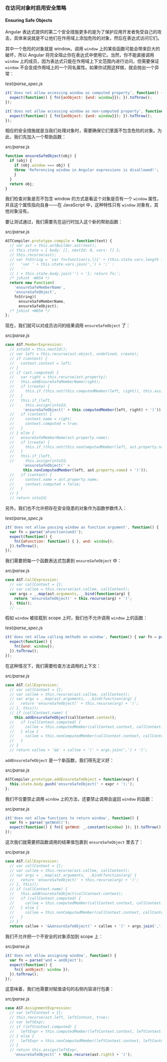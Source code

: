 ### 在访问对象时启用安全策略
#### Ensuring Safe Objects

Angular 表达式提供的第二个安全措施更多的是为了保护应用开发者免受自己的攻击，具体来说就是不让他们在作用域上添加危险的对象，然后在表达式访问它们。

其中一个危险的对象就是 window。调用 `window` 上的某些函数可能会带来巨大的破坏，所以 Angular 将完全阻止你在表达式中使用它。当然，你不能直接调用 `window` 上的成员，因为表达式只能在作用域上下文范围内进行访问，但需要保证 `window` 不会变成作用域上的一个同名属性。如果你试图这样做，就会抛出一个异常：

_test/parse_spec.js_

```js
it('does not allow accessing window as computed property', function() { var fn = parse('anObject["wnd"]');
  expect(function() { fn({anObject: {wnd: window}}); }).toThrow();
});

it('does not allow accessing window as non-computed property', function() { var fn = parse('anObject.wnd');
  expect(function() { fn({anObject: {wnd: window}}); }).toThrow();
});
```

相应的安全措施就是当我们处理对象时，需要确保它们里面不包含危险的对象。为此，我们先加入一个帮助函数：

_src/parse.js_

```js
function ensureSafeObject(obj) {
  if (obj) {
    if (obj.window === obj) {
    throw 'Referencing window in Angular expressions is disallowed!';
    }
  }
  return obj;
}
```

我们检查对象是否不包含 window 的方式是看这个对象是否有一个 `window` 属性，并且这个属性指向自身——在 JavaScript 中，这种特性只有 `window` 对象有，其他对象没有。

要让测试通过，我们需要先在运行时加入这个新的帮助函数：

_src/parse.js_

```js
ASTCompiler.prototype.compile = function(text) {
  // var ast = this.astBuilder.ast(text);
  // this.state = { body: [], nextId: 0, vars: [] };
  // this.recurse(ast);
  // var fnString = 'var fn=function(s,l){' + (this.state.vars.length ?
  //   'var ' + this.state.vars.join(',') + ';' :
  //   ''
  // ) + this.state.body.join('') + '}; return fn;';
  /* jshint -W054 */
  return new Function(
    'ensureSafeMemberName',
    'ensureSafeObject',
    fnString)(
      ensureSafeMemberName,
      ensureSafeObject);
  /* jshint +W054 */
};
```

现在，我们就可以对成员访问的结果调用 `ensureSafeObject` 了：

_src/parse.js_

```js
case AST.MemberExpression:
  // intoId = this.nextId();
  // var left = this.recurse(ast.object, undefined, create);
  // if (context) {
  //   context.context = left;
  // }
  // if (ast.computed) {
  //   var right = this.recurse(ast.property);
  //   this.addEnsureSafeMemberName(right);
  //   if (create) {
  //     this.if_(this.not(this.computedMember(left, right)), this.assign(this.computedMember(left, right), '{}'));
  //   }
  //   this.if_(left,
  //     this.assign(intoId,
        'ensureSafeObject(' + this.computedMember(left, right) + ')'));
  //   if (context) {
  //     context.name = right;
  //     context.computed = true;
  //   }
  // } else {
  //   ensureSafeMemberName(ast.property.name);
  //   if (create) {
  //     this.if_(this.not(this.nonComputedMember(left, ast.property.name)), this.assign(this.nonComputedMember(left, ast.property.name), '{}'));
  //   }
  //   this.if_(left,
  //     this.assign(intoId,
        'ensureSafeObject(' +
        this.nonComputedMember(left, ast.property.name) + ')'));
  //   if (context) {
  //     context.name = ast.property.name;
  //     context.computed = false;
  //   }
  // }
  // return intoId;
```

另外，我们也不允许把存在安全隐患的对象作为函数参数传入：

_test/parse_spec.js_

```js
it('does not allow passing window as function argument', function() {
  var fn = parse('aFunction(wnd)');
  expect(function() {
    fn({aFunction: function() { }, wnd: window});
  }).toThrow();
});
```

我们需要把每一个函数表达式包裹到 `ensureSafeObject` 中：

_src/parse.js_

```js
case AST.CallExpression:
  // var callContext = {};
  // var callee = this.recurse(ast.callee, callContext);
  var args = _.map(ast.arguments, _.bind(function(arg) {
    return 'ensureSafeObject(' + this.recurse(arg) + ')';
  }, this));
  // ...
```

假如 `window` 被挂载到 scope 上时，我们也不允许调用 `window` 上的函数：

_test/parse_spec.js_

```js
it('does not allow calling methods on window', function() { var fn = parse('wnd.scrollTo(0)');
  expect(function() {
    fn({wnd: window});
  }).toThrow();
});
```

在这种情况下，我们需要检查方法调用的上下文：

_src/parse.js_

```js
case AST.CallExpression:
  // var callContext = {};
  // var callee = this.recurse(ast.callee, callContext);
  // var args = _.map(ast.arguments, _.bind(function(arg) {
  //   return 'ensureSafeObject(' + this.recurse(arg) + ')';
  // }, this));
  // if (callContext.name) {
    this.addEnsureSafeObject(callContext.context);
  //   if (callContext.computed) {
  //     callee = this.computedMember(callContext.context, callContext.name);
  //   } else {
  //     callee = this.nonComputedMember(callContext.context, callContext.name);
  //   }
  // }
  // return callee + '&&' + callee + '(' + args.join(',') + ')';
```

`addEnsureSafeObject` 是一个新函数，我们得先定义好：

_src/parse.js_

```js
ASTCompiler.prototype.addEnsureSafeObject = function(expr) {
  this.state.body.push('ensureSafeObject(' + expr + ');');
};
```

我们不仅要禁止调用 `window` 上的方法，还要禁止调用会返回 `window` 的函数：

_src/parse.js_

```js
it('does not allow functions to return window', function() {
  var fn = parse('getWnd()');
  expect(function() { fn({ getWnd: _.constant(window) }); }).toThrow();
});
```

这次我们就需要把函数调用的结果值包裹到 `ensureSafeObject` 里去了：

_src/parse.js_

```js
case AST.CallExpression:
  // var callContext = {};
  // var callee = this.recurse(ast.callee, callContext);
  // var args = _.map(ast.arguments, _.bind(function(arg) {
  //   return 'ensureSafeObject(' + this.recurse(arg) + ')';
  // }, this));
  // if (callContext.name) {
  //   this.addEnsureSafeObject(callContext.context);
  //   if (callContext.computed) {
  //     callee = this.computedMember(callContext.context, callContext.name);
  //   } else {
  //     callee = this.nonComputedMember(callContext.context, callContext.name);
  //   }
  // }
  return callee + '&&ensureSafeObject(' + callee + '(' + args.join(',') + '))';
```

我们不允许把一个不安全的对象添加到 scope 上：

_src/parse.js_

```js
it('does not allow assigning window', function() {
  var fn = parse('wnd = anObject');
  expect(function() {
    fn({ anObject: window });
  }).toThrow();
});
```

这意味着，我们也需要对赋值语句的右侧内容进行包裹：

_src/parse.js_

```js
case AST.AssignmentExpression:
  // var leftContext = {};
  // this.recurse(ast.left, leftContext, true);
  // var leftExpr;
  // if (leftContext.computed) {
  //   leftExpr = this.computedMember(leftContext.context, leftContext.name);
  // } else {
  //   leftExpr = this.nonComputedMember(leftContext.context, leftContext.name);
  // }
  // return this.assign(leftExpr,
    'ensureSafeObject(' + this.recurse(ast.right) + ')');
```